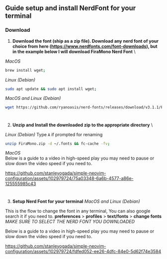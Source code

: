 ## Guide setup and install NerdFont for your terminal

### Download
1. **Download the font (ship as a zip file). Download any nerd font of your choice from here (https://www.nerdfonts.com/font-downloads), but in the example below I will download **FiraMono Nerd Font****
\

  _MacOS_
   ```bash
   brew install wget;
   ```

  _Linux (Debian)_
   ```bash
   sudo apt update && sudo apt install wget;
   ```

  _MacOS and Linux (Debian)_
   ```bash
   wget https://github.com/ryanoasis/nerd-fonts/releases/download/v3.1.1/FiraMono.zip
   ```

#

2. **Unzip and Install the downloaded zip to the appropriate directory**
\

  _Linux (Debian)_ Type `A` if prompted for renaming
   ```bash
   unzip FiraMono.zip -d ~/.fonts && fc-cache -fv;
   ```

  _MacOS_ \
Below is a guide to a video in high-speed play you may need to pause or slow down the video speed if you need to.

https://github.com/stanleyogada/simple-neovim-configuration/assets/102979724/75a03348-6a6b-4577-a86e-125555985c43


#

3. **Setup Nerd Font for your terminal** _MacOS and Linux (Debian)_

This is the flow to change the font in any terminal, You can also google search it if you need to. **preferences** > **profiles** > **text/fonts** > **change fonts** \
_MAKE SURE TO SELECT THE NERD FONT YOU DOWNLOADED_

Below is a guide to a video in high-speed play you may need to pause or slow down the video speed if you need to.


https://github.com/stanleyogada/simple-neovim-configuration/assets/102979724/fdfed052-ee26-4dfc-84e0-5d62f74e3584


